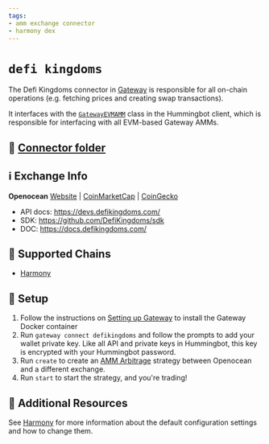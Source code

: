 ```yaml
---
tags:
- amm exchange connector
- harmony dex
---
```


# `defi kingdoms`

The Defi Kingdoms connector in [Gateway](/gateway) is responsible for all on-chain operations (e.g. fetching prices and creating swap transactions).

It interfaces with the [`GatewayEVMAMM`](https://github.com/hummingbot/hummingbot/blob/master/hummingbot/connector/gateway_EVM_AMM.py) class in the Hummingbot client, which is responsible for interfacing with all EVM-based Gateway AMMs.

## 📁 [Connector folder](https://github.com/hummingbot/hummingbot/tree/master/gateway/src/connectors/defikingdoms)

## ℹ️ Exchange Info

**Openocean**
[Website](https://defikingdoms.com/) | [CoinMarketCap](https://coinmarketcap.com/currencies/defi-kingdoms/) | [CoinGecko](https://www.coingecko.com/en/coins/defi-kingdoms)

* API docs: <https://devs.defikingdoms.com/>
* SDK: <https://github.com/DefiKingdoms/sdk>
* DOC: <https://docs.defikingdoms.com/>

## 🔗 Supported Chains

* [Harmony](/gateway/chains/ethereum/#harmony)

## 🔑 Setup

1. Follow the instructions on [Setting up Gateway](/gateway/setup) to install the Gateway Docker container
2. Run `gateway connect defikingdoms` and follow the prompts to add your wallet private key. Like all API and private keys in Hummingbot, this key is encrypted with your Hummingbot password.
3. Run `create` to create an [AMM Arbitrage](/strategies/amm-arbitrage/) strategy between Openocean and a different exchange.
4. Run `start` to start the strategy, and you're trading!

## 📘 Additional Resources

See [Harmony](/gateway/chains/ethereum/#harmony) for more information about the default configuration settings and how to change them.
